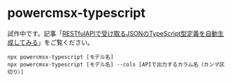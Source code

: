 # powercmsx-typescript

試作中です。記事「[RESTfulAPIで受け取るJSONのTypeScript型定義を自動生成してみる](https://rd.powercmsx.anothersky.jp/blog/powercmsx_typescript_package)」をご覧ください。

```
npx powercmsx-typescript [モデル名]
npx powercmsx-typescript [モデル名] --cols [APIで出力するカラム名（カンマ区切り）]
```
